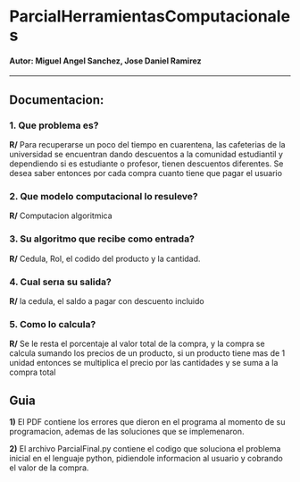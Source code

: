 # ParcialHerramientasComputacionales
#### Autor: Miguel Angel Sanchez, Jose Daniel Ramirez 
---
## Documentacion:

### 1. Que problema es?
**R/**  Para recuperarse un poco del tiempo en cuarentena, las cafeterias de la universidad se encuentran dando descuentos a la comunidad estudiantil y dependiendo si es estudiante o profesor,
tienen descuentos diferentes. Se desea saber entonces por cada compra cuanto tiene que pagar el  usuario

### 2. Que modelo computacional lo resuleve?
**R/** Computacion algoritmica

### 3. Su algoritmo que recibe como entrada?
**R/** Cedula, Rol, el codido del producto y la cantidad.

### 4. Cual serıa su salida?
**R/** la cedula, el saldo a pagar con descuento incluido

### 5. Como lo calcula?
**R/** Se le resta el porcentaje al valor total de la compra, y la compra se calcula sumando los precios de un producto, si un producto tiene mas de 1 unidad entonces se multiplica el precio por las cantidades y se suma a la compra total

## Guia

**1)** El PDF contiene los errores que dieron en el programa al momento de su programacion, ademas de las soluciones que se implemenaron.

**2)** El archivo ParcialFinal.py contiene el codigo que soluciona el problema inicial en el lenguaje python, pidiendole informacion al usuario y cobrando el valor de la compra.
